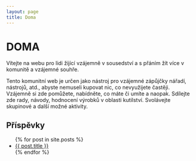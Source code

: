 ```yaml
---
layout: page
title: Doma
---
```


# DOMA

Vítejte na webu pro lidi žijící vzájemně v sousedství a s přáním žít více v komunitě a vzájemné souhře.

Tento komunitní web je určen jako nástroj pro vzájemné zápůjčky nářadí, nástrojů, atd., abyste nemuseli kupovat nic, co nevyužijete častěji. Vzájemně si zde pomůžete, nabídněte, co máte či umíte a naopak. Sdílejte zde rady, návody, hodnocení výrobků v oblasti kutilství. Svolávejte skupinové a další možné aktivity.

## Příspěvky

<ul>
  {% for post in site.posts %}
    <li>
      <a href="{{ site.baseurl }}{{ post.url }}">{{ post.title }}</a>
    </li>
  {% endfor %}
</ul>